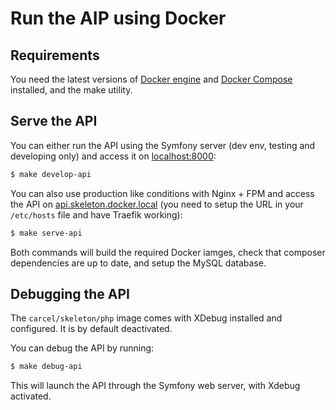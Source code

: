 # Run the AIP using Docker

## Requirements

You need the latest versions of [Docker engine](https://docs.docker.com/engine/) and [Docker Compose](https://docs.docker.com/compose/) installed, and the make utility.

## Serve the API

You can either run the API using the Symfony server (dev env, testing and developing only)
and access it on [localhost:8000](http://localhost:8000):
```bash
$ make develop-api
```

You can also use production like conditions with Nginx + FPM
and access the API on [api.skeleton.docker.local](http://api.skeleton.docker.local)
(you need to setup the URL in your `/etc/hosts` file and have Traefik working):
```bash
$ make serve-api
```

Both commands will build the required Docker iamges, check that composer dependencies are up to date, and setup the MySQL database.

## Debugging the API

The `carcel/skeleton/php` image comes with XDebug installed and configured. It is by default deactivated.

You can debug the API by running:
```bash
$ make debug-api
```

This will launch the API through the Symfony web server, with Xdebug activated.
